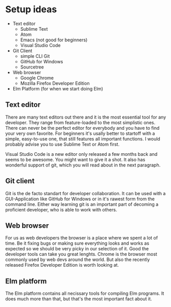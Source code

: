 # Setup ideas

- Text editor
  - Sublime Text
  - Atom
  - Emacs (not good for beginners)
  - Visual Studio Code 
- Git Client
  - simple CLI Git
  - GitHub for Windows
  - Sourcetree
- Web browser
  - Google Chrome
  - Mozilla Firefox Developer Edition
- Elm Platform (for when we start doing Elm)

## Text editor
There are many text editors out there and it is the most essential tool for any developer. They range from feature-loaded to the most simplistic ones. There can never be the perfect editor for everybody and you have to find your very own favorite. For beginners it's usally better to startoff with a simple, easy-to-use one, that still features all important functions. I would probably advise you to use Sublime Text or Atom first.

Visual Studio Code is a new editor only released a few months back and seems to be awesome. You might want to give it a shot. It also has wonderful support of git, which you will read about in the next paragraph.

## Git client
Git is the de facto standart for developer collaboration. It can be used with a GUI-Application like GitHub for Windows or in it's rawest form from the command line. Either way learning git is an important part of decoming a proficient developer, who is able to work with others.

## Web browser
For us as web developers the browser is a place where we spent a lot of time. Be it fixing bugs or making sure everything looks and works as expected so we should be very picky in our selection of it. Good the developer tools can take you great lenghts. Chrome is the browser most commonly used by web devs around the world. But also the recently released Firefox Developer Edition is worth looking at.


## Elm platform
The Elm platform contains all necissary tools for compiling Elm programs. It does much more than that, but that's the most important fact about it. 